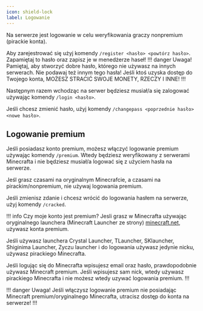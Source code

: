 ```yaml
---
icon: shield-lock
label: Logowanie
---
```

Na serwerze jest logowanie w celu weryfikowania graczy nonpremium (pirackie konta).

Aby zarejestrować się użyj komendy `/register <hasło> <powtórz hasło>`. Zapamiętaj to 
hasło oraz zapisz je w menedżerze haseł! 
!!! danger Uwaga!
Pamiętaj, aby 
stworzyć dobre hasło, którego nie używasz na innych serwerach. Nie podawaj też innym
tego hasła! Jeśli ktoś uzyska dostęp do Twojego konta, 
MOŻESZ STRACIĆ SWOJE MONETY, RZECZY I INNE! 
!!!

Następnym razem wchodząc na serwer będziesz musiał/a się zalogować używając komendy
`/login <hasło>`. 

Jeśli chcesz zmienić hasło, użyj komendy `/changepass <poprzednie hasło> <nowe hasło>`.

## Logowanie premium

Jeśli posiadasz konto premium, możesz włączyć logowanie premium używając komendy
`/premium`. Wtedy będziesz weryfikowany z serwerami Minecrafta i nie będziesz
musiał/a logować się z użyciem hasła na serwerze. 

Jeśl grasz czasami na oryginalnym
Minecrafcie, a czasami na pirackim/nonpremium, nie używaj logowania premium.

Jeśli zmienisz zdanie i chcesz wrócić do logowania hasłem na serwerze, użyj
komendy `/cracked`.

!!! info Czy moje konto jest premium?
Jesli grasz w Minecrafta używając oryginalnego launchera (Minecraft Launcher ze strony)
[minecraft.net](minecraft.net), używasz konta premium. 

Jeśli używasz launchera Crystal Launcher, TLauncher, SKlauncher, Shiginima Launcher,
Zyczu launcher i do logowania używasz jedynie nicku, używasz pirackiego Minecrafta.

Jeśli logując się do Minecrafta wpisujesz email oraz hasło, prawdopodobnie używasz
Minecraft premium. Jeśli wpisujesz sam nick, wtedy używasz pirackiego Minecrafta i 
nie możesz wtedy uzywać logowania premium.
!!!

!!! danger Uwaga!
Jeśli włączysz logowanie premium nie posiadając Minecraft premium/oryginalnego
Minecrafta, utracisz dostęp do konta na serwerze!
!!!
